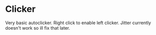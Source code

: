 # Clicker
Very basic autoclicker. Right click to enable left clicker. Jitter currently doesn't work so ill fix that later.
 
